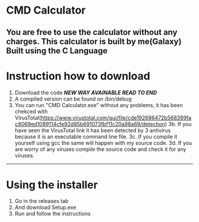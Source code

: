 # CMD Calculator
 You are free to use the calculator without any charges.
 This calculator is built by me(Galaxy)
 Built using the C Language
 ----------------
# Instruction how to download
 1. Download the code
 ***NEW WAY AVAINABLE READ TO END***
 2. A compiled version can be found on /bin/debug
 3. You can run "CMD Calculator.exe" without any problems, it has been chekced with VirusTotal(https://www.virustotal.com/gui/file/cde192686472b568399fac8069ed1089114cfe92d85b691073fbf11c20a98a69/detection)
 3b. If you have seen the VirusTotal link it has been detected by 3 antivirus because it is an executable command line file.
 3c. If you compile it yourself using gcc the same will happen with my source code.
 3d. If you are worry of any viruses compile the source code and check it for any viruses.
 ----------------
 # Using the installer
 1. Go in the releases tab
 2. And download Setup.exe
 3. Run and follow the instructions
